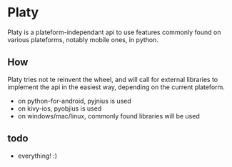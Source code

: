 # Platy

Platy is a plateform-independant api to use features commonly found on various
plateforms, notably mobile ones, in python.

## How

Platy tries not te reinvent the wheel, and will call for external libraries to
implement the api in the easiest way, depending on the current plateform.

- on python-for-android, pyjnius is used
- on kivy-ios, pyobjius is used
- on windows/mac/linux, commonly found libraries will be used

## todo

- everything! :)
